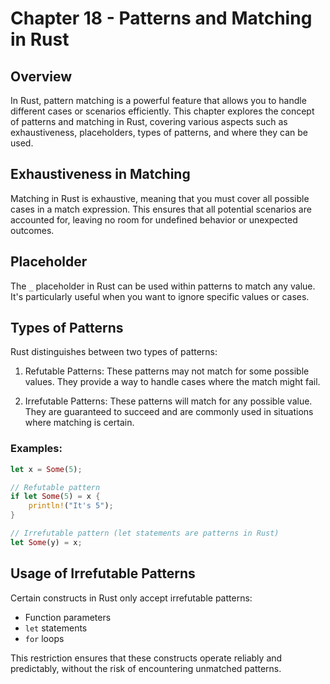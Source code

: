 # Chapter 18 - Patterns and Matching in Rust

## Overview

In Rust, pattern matching is a powerful feature that allows you to handle different cases or scenarios efficiently. This chapter explores the concept of patterns and matching in Rust, covering various aspects such as exhaustiveness, placeholders, types of patterns, and where they can be used.

## Exhaustiveness in Matching

Matching in Rust is exhaustive, meaning that you must cover all possible cases in a match expression. This ensures that all potential scenarios are accounted for, leaving no room for undefined behavior or unexpected outcomes.

## Placeholder

The `_` placeholder in Rust can be used within patterns to match any value. It's particularly useful when you want to ignore specific values or cases.

## Types of Patterns

Rust distinguishes between two types of patterns:

1. Refutable Patterns: These patterns may not match for some possible values. They provide a way to handle cases where the match might fail.

2. Irrefutable Patterns: These patterns will match for any possible value. They are guaranteed to succeed and are commonly used in situations where matching is certain.

### Examples:

```rust
let x = Some(5);

// Refutable pattern
if let Some(5) = x {
    println!("It's 5");
}

// Irrefutable pattern (let statements are patterns in Rust)
let Some(y) = x;
```

## Usage of Irrefutable Patterns

Certain constructs in Rust only accept irrefutable patterns:

- Function parameters
- `let` statements
- `for` loops

This restriction ensures that these constructs operate reliably and predictably, without the risk of encountering unmatched patterns.
